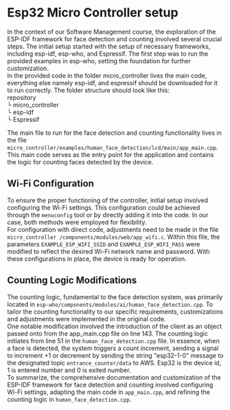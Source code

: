 # Esp32 Micro Controller setup
In the context of our Software Management course, the exploration of the ESP-IDF framework for face detection and counting involved several crucial steps. The initial setup started with the setup of necessary frameworks, including esp-idf, esp-who, and Espressif. The first step was to run the provided examples in esp-who, setting the foundation for further customization.\
In the provided code in the folder micro_controller lives the main code, everything else namely esp-idf, and espressif should be downloaded for it to run correctly. The folder structure should look like this:\
repository\
 └	micro_controller\
 └	esp-idf\
 └	Espressif

The main file to run for the face detection and counting functionality lives in the file `micro_controller/examples/human_face_detection/lcd/main/app_main.cpp`. This main code serves as the entry point for the application and contains the logic for counting faces detected by the device.

## Wi-Fi Configuration
To ensure the proper functioning of the controller, initial setup involved configuring the Wi-Fi settings. This configuration could be achieved through the `menuconfig` tool or by directly adding it into the code. In our case, both methods were employed for flexibility.\
For configuration with direct code, adjustments need to be made in the file `micro_controller /components/modules/web/app_wifi.c`. Within this file, the parameters `EXAMPLE_ESP_WIFI_SSID` and `EXAMPLE_ESP_WIFI_PASS` were modified to reflect the desired Wi-Fi network name and password.  With these configurations in place, the device is ready for operation.

## Counting Logic Modifications
The counting logic, fundamental to the face detection system, was primarily located in `esp-who/components/modules/ai/human_face_detection.cpp`. To tailor the counting functionality to our specific requirements, customizations and adjustments were implemented in the original code.\
One notable modification involved the introduction of the client as an object passed onto from the app_main.cpp file on line 143. The counting logic initiates from line 51 in the `human_face_detection.cpp` file. In essence, when a face is detected, the system triggers a count increment, sending a signal to increment +1 or decrement by sending the string "esp32-1-0" message to the designated topic `entrance_counter/data` to AWS. Esp32 is the device id, 1 is entered number and 0 is exited number.\
To summarize, the comprehensive documentation and customization of the ESP-IDF framework for face detection and counting involved configuring Wi-Fi settings, adapting the main code in `app_main.cpp`, and refining the counting logic in `human_face_detection.cpp`.
